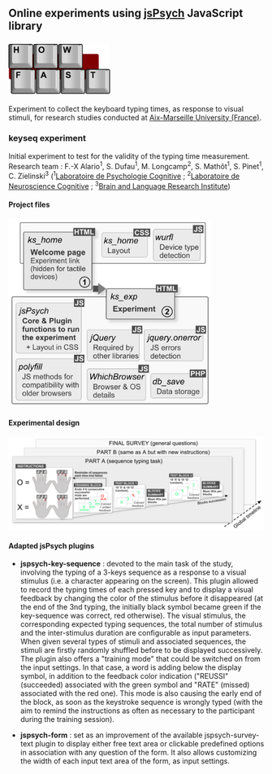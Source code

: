 ## Online experiments using [jsPsych](http://www.jspsych.org/) JavaScript library 

### <img src="HowFast/keyseq/img/layout/hf_logo.png" width="200"> 


Experiment to collect the keyboard typing times, as response to visual stimuli, for research studies conducted at [Aix-Marseille University (France)](http://www.univ-amu.fr/en). 

### keyseq experiment
Initial experiment to test for the validity of the typing time measurement.
Research team :
F.-X Alario<sup>1</sup>, S. Dufau<sup>1</sup>, M. Longcamp<sup>2</sup>, S. Mathôt<sup>1</sup>, S. Pinet<sup>1</sup>, C. Zielinski<sup>3</sup> (<sup>1</sup>[Laboratoire de Psychologie Cognitive](http://lpc.univ-amu.fr/) ; <sup>2</sup>[Laboratoire de Neuroscience Cognitive](http://lnc.univ-amu.fr/) ; <sup>3</sup>[Brain and Language Research Institute](http://www.blri.fr/))



#### Project files

<img src="keyseq_files.png" width="400"> 

#### Experimental design

<img src="keyseq_design.png" width="800"> 


#### Adapted jsPsych plugins

* **jspsych-key-sequence** : devoted to the main task of the study, involving the typing of a 3-keys sequence as a response to a visual stimulus (i.e. a character appearing on the screen). This plugin allowed to record the typing times of each pressed key and to display a visual feedback by changing the color of the stimulus before it disappeared (at the end of the 3nd typing, the initially black symbol became green if the key-sequence was correct, red otherwise). The visual stimulus, the corresponding expected typing sequences, the total number of stimulus and the inter-stimulus duration are configurable as input parameters. When given several types of stimuli and associated sequences, the stimuli are firstly randomly shuffled before to be displayed successively. The plugin also offers a "training mode" that could be switched on from the input settings. In that case, a word is adding below the display symbol, in addition to the feedback color indication ("REUSSI" (succeeded) associated with the green symbol and "RATE" (missed) associated with the red one). This mode is also causing the early end of the block, as soon as the keystroke sequence is wrongly typed (with the aim to remind the instructions as often as necessary to the participant during the training session).

* **jspsych-form** : set as an improvement of the available jspsych-survey-text plugin to display either free text area or clickable predefined options in association with any question of the form. It also allows customizing the width of each input text area of the form, as input settings.

